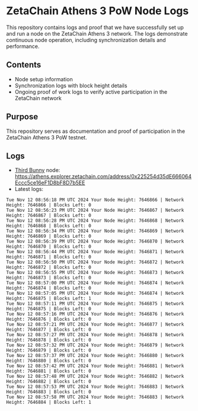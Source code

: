 # ZetaChain Athens 3 PoW Node Logs
This repository contains logs and proof that we have successfully set up and run a node on the ZetaChain Athens 3 network. The logs demonstrate continuous node operation, including synchronization details and performance.

## Contents
- Node setup information
- Synchronization logs with block height details
- Ongoing proof of work logs to verify active participation in the ZetaChain network

## Purpose
This repository serves as documentation and proof of participation in the ZetaChain Athens 3 PoW testnet.

## Logs

- [Third Bunny](https://thirdbunny.xyz/) node: https://athens.explorer.zetachain.com/address/0x225254d35dE666064Eccc5ce16eF1D8bF8D7b5EE
- Latest logs:
```
Tue Nov 12 08:56:18 PM UTC 2024 Your Node Height: 7646866 | Network Height: 7646866 | Blocks Left: 0
Tue Nov 12 08:56:23 PM UTC 2024 Your Node Height: 7646867 | Network Height: 7646867 | Blocks Left: 0
Tue Nov 12 08:56:28 PM UTC 2024 Your Node Height: 7646868 | Network Height: 7646868 | Blocks Left: 0
Tue Nov 12 08:56:34 PM UTC 2024 Your Node Height: 7646869 | Network Height: 7646869 | Blocks Left: 0
Tue Nov 12 08:56:39 PM UTC 2024 Your Node Height: 7646870 | Network Height: 7646870 | Blocks Left: 0
Tue Nov 12 08:56:44 PM UTC 2024 Your Node Height: 7646871 | Network Height: 7646871 | Blocks Left: 0
Tue Nov 12 08:56:50 PM UTC 2024 Your Node Height: 7646872 | Network Height: 7646872 | Blocks Left: 0
Tue Nov 12 08:56:55 PM UTC 2024 Your Node Height: 7646873 | Network Height: 7646873 | Blocks Left: 0
Tue Nov 12 08:57:00 PM UTC 2024 Your Node Height: 7646874 | Network Height: 7646874 | Blocks Left: 0
Tue Nov 12 08:57:05 PM UTC 2024 Your Node Height: 7646874 | Network Height: 7646875 | Blocks Left: 1
Tue Nov 12 08:57:11 PM UTC 2024 Your Node Height: 7646875 | Network Height: 7646875 | Blocks Left: 0
Tue Nov 12 08:57:16 PM UTC 2024 Your Node Height: 7646876 | Network Height: 7646876 | Blocks Left: 0
Tue Nov 12 08:57:21 PM UTC 2024 Your Node Height: 7646877 | Network Height: 7646877 | Blocks Left: 0
Tue Nov 12 08:57:27 PM UTC 2024 Your Node Height: 7646878 | Network Height: 7646878 | Blocks Left: 0
Tue Nov 12 08:57:32 PM UTC 2024 Your Node Height: 7646879 | Network Height: 7646879 | Blocks Left: 0
Tue Nov 12 08:57:37 PM UTC 2024 Your Node Height: 7646880 | Network Height: 7646880 | Blocks Left: 0
Tue Nov 12 08:57:42 PM UTC 2024 Your Node Height: 7646881 | Network Height: 7646881 | Blocks Left: 0
Tue Nov 12 08:57:48 PM UTC 2024 Your Node Height: 7646882 | Network Height: 7646882 | Blocks Left: 0
Tue Nov 12 08:57:53 PM UTC 2024 Your Node Height: 7646883 | Network Height: 7646883 | Blocks Left: 0
Tue Nov 12 08:57:58 PM UTC 2024 Your Node Height: 7646883 | Network Height: 7646884 | Blocks Left: 1
```
